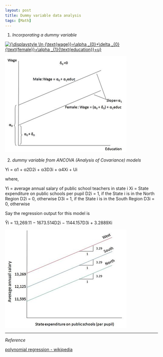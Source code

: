 ```yaml
---
layout: post
title: Dummy variable data analysis
tags: [Math]
---
```


1. *Incorporating a dummy variable*

<a href="https://www.codecogs.com/eqnedit.php?latex=\inline&space;{\displaystyle&space;\ln&space;{\text{wage}}=\alpha&space;_{0}&plus;\delta&space;_{0}{\text{female}}&plus;\alpha&space;_{1}{\text{education}}&plus;u}" target="_blank"><img src="https://latex.codecogs.com/gif.latex?\inline&space;{\displaystyle&space;\ln&space;{\text{wage}}=\alpha&space;_{0}&plus;\delta&space;_{0}{\text{female}}&plus;\alpha&space;_{1}{\text{education}}&plus;u}" title="{\displaystyle \ln {\text{wage}}=\alpha _{0}+\delta _{0}{\text{female}}+\alpha _{1}{\text{education}}+u}" /></a>

![alt text](/assets/img/one_dummy.jpg)


2. *dummy variable from ANCOVA (Analysis of Covariance) models*

Yi = α1 + α2D2i + α3D3i + α4Xi + Ui


where,

Yi = average annual salary of public school teachers in state i
Xi = State expenditure on public schools per pupil
D2i = 1, if the State i is in the North Region
D2i = 0, otherwise
D3i = 1, if the State i is in the South Region
D3i = 0, otherwise


Say the regression output for this model is

Ŷi = 13,269.11 − 1673.514D2i − 1144.157D3i + 3.2889Xi


![alt text](/assets/img/400px-Ancova_graph.jpg)


***
*Reference*

[polynomial regression - wikipedia](https://en.wikipedia.org/wiki/Dummy_variable_(statistics))

